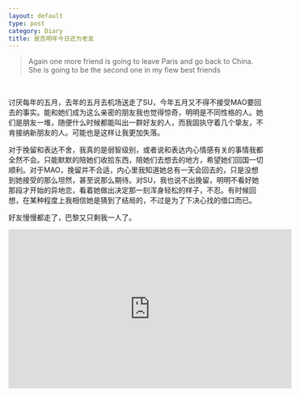 ```yaml
---
layout: default
type: post
category: Diary
title: 是否明年今日还为老友 
---
```


>Again one more friend is going to leave Paris and go back to China. She is going to be the second one in my fiew best friends
<br>


讨厌每年的五月，去年的五月去机场送走了SU，今年五月又不得不接受MAO要回去的事实。能和她们成为这么亲密的朋友我也觉得惊奇，明明是不同性格的人。她们是朋友一堆，随便什么时候都能叫出一群好友的人，而我固执守着几个挚友，不肯接纳新朋友的人。可能也是这样让我更加失落。  

对于挽留和表达不舍，我真的是弱智级别，或者说和表达内心情感有关的事情我都全然不会。只能默默的陪她们收拾东西，陪她们去想去的地方，希望她们回国一切顺利。对于MAO，挽留并不合适，内心里我知道她总有一天会回去的，只是没想到她接受的那么坦然，甚至说那么期待。对SU，我也说不出挽留，明明不看好她那段才开始的异地恋，看着她做出决定那一刻浑身轻松的样子，不忍。有时候回想，在某种程度上我相信她是猜到了结局的，不过是为了下决心找的借口而已。 

好友慢慢都走了，巴黎又只剩我一人了。


<iframe width="560" height="315" src="https://www.youtube.com/embed/IYD8xfDAl3k" frameborder="0" allowfullscreen></iframe> 

